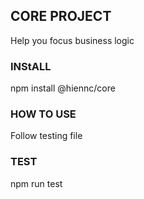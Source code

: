 ## CORE PROJECT
Help you focus business logic

### INStALL
npm install @hiennc/core

### HOW TO USE
Follow testing file

### TEST
npm run test
